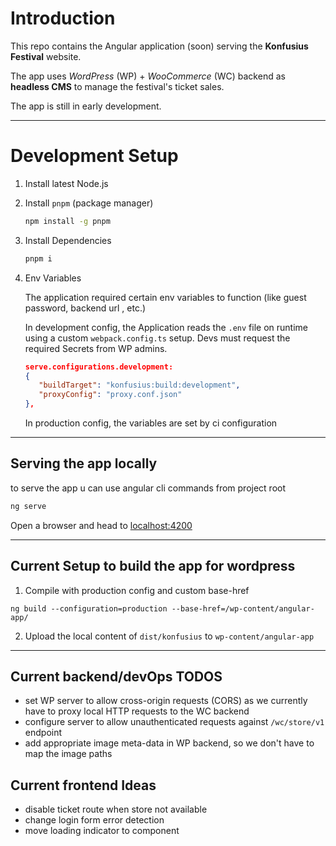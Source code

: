 # Introduction

This repo contains the Angular application (soon) serving the **Konfusius Festival** website.

The app uses _WordPress_ (WP) + _WooCommerce_ (WC) backend as **headless CMS** to manage the festival's ticket sales.

The app is still in early development.

---

# Development Setup

1. Install latest Node.js
2. Install `pnpm` (package manager)

   ```bash
   npm install -g pnpm
   ```

3. Install Dependencies

   ```bash
   pnpm i
   ```

4. Env Variables

   The application required certain env variables to function (like guest password, backend url , etc.)

   In development config, the Application reads the `.env` file on runtime using a custom `webpack.config.ts` setup. Devs must request the required Secrets from WP admins.

   ```json
   serve.configurations.development:
   {
      "buildTarget": "konfusius:build:development",
      "proxyConfig": "proxy.conf.json"
   },
   ```

   In production config, the variables are set by ci configuration

---

## Serving the app locally

to serve the app u can use angular cli commands from project root

```bash
ng serve
```

Open a browser and head to [localhost:4200](http://localhost:4200/)

---

## Current Setup to build the app for wordpress

1. Compile with production config and custom base-href

```
ng build --configuration=production --base-href=/wp-content/angular-app/
```

2. Upload the local content of `dist/konfusius` to `wp-content/angular-app`

---

## Current backend/devOps TODOS

- set WP server to allow cross-origin requests (CORS) as we currently have to proxy local HTTP requests to the WC backend
- configure server to allow unauthenticated requests against `/wc/store/v1` endpoint
- add appropriate image meta-data in WP backend, so we don't have to map the image paths

## Current frontend Ideas

- disable ticket route when store not available
- change login form error detection
- move loading indicator to component
